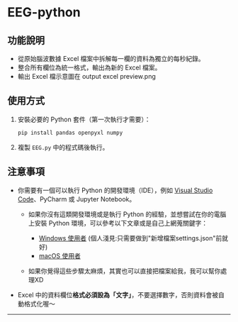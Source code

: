 # EEG-python

## 功能說明
- 從原始腦波數據 Excel 檔案中拆解每一欄的資料為獨立的每秒紀錄。
- 整合所有欄位為統一格式，輸出為新的 Excel 檔案。
- 輸出 Excel 檔示意圖在 output excel preview.png

## 使用方式
1. 安裝必要的 Python 套件（第一次執行才需要）：

   ```bash
   pip install pandas openpyxl numpy
   ```

2. 複製 `EEG.py` 中的程式碼後執行。

## 注意事項
- 你需要有一個可以執行 Python 的開發環境（IDE），例如 [Visual Studio Code](https://code.visualstudio.com/)、PyCharm 或 Jupyter Notebook。  
   - 如果你沒有這類開發環境或是執行 Python 的經驗，並想嘗試在你的電腦上安裝 Python 環境，可以參考以下文章或是自己上網蒐關鍵字：

     - [Windows 使用者](https://ithelp.ithome.com.tw/articles/10212365) (個人淺見:只需要做到"新增檔案settings.json"前就好)
     - [macOS 使用者](https://www.youtube.com/watch?v=MpPne7NT_HI)

   - 如果你覺得這些步驟太麻煩，其實也可以直接把檔案給我，我可以幫你處理XD
- Excel 中的資料欄位**格式必須設為「文字」**，不要選擇數字，否則資料會被自動格式化喔～
---
